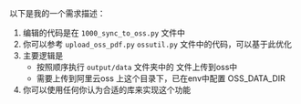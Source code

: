 以下是我的一个需求描述：

1. 编辑的代码是在 `1000_sync_to_oss.py` 文件中
2. 你可以参考 `upload_oss_pdf.py` `ossutil.py` 文件中的代码，可以基于此优化
3. 主要逻辑是
   - 按照顺序执行 `output/data` 文件夹中的 文件上传到oss中
   - 需要上传到阿里云oss 上这个目录下，已在env中配置 OSS_DATA_DIR
4. 你可以使用任何你认为合适的库来实现这个功能